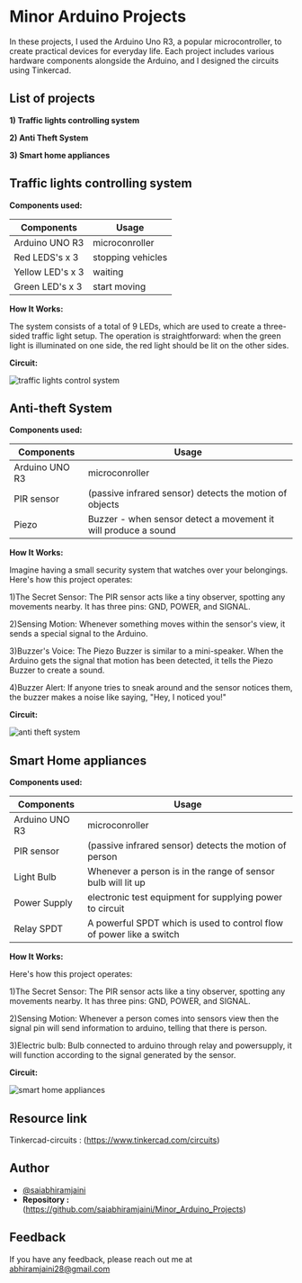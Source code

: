 
# Minor Arduino Projects

In these projects, I used the Arduino Uno R3, a popular microcontroller, to create practical devices for everyday life. Each project includes various hardware components alongside the Arduino, and I designed the circuits using Tinkercad.


## List of projects

**1) Traffic lights controlling system** 

**2) Anti Theft System** 

**3) Smart home appliances** 


## Traffic lights controlling system

**Components used:**

| Components       | Usage         |
| -------------    | ------------- |
| Arduino UNO R3   | microconroller|
| Red LEDS's x 3   | stopping vehicles |
| Yellow LED's x 3 | waiting |
| Green LED's x 3  | start moving  |

**How It Works:**

The system consists of a total of 9 LEDs, which are used to create a three-sided traffic light setup. The operation is straightforward: when the green light is illuminated on one side, the red light should be lit on the other sides.

**Circuit:**

![traffic lights control system](https://github.com/saiabhiramjaini/QRify_ME/assets/115941546/803d26b3-8fa6-41ed-bd04-af0c057ebd81)


## Anti-theft System

**Components used:**

| Components     | Usage         |
| -------------  | ------------- |
| Arduino UNO R3 | microconroller|
| PIR sensor     | (passive infrared sensor) detects the motion of objects |
| Piezo          | Buzzer - when sensor detect a movement it will produce a sound |

**How It Works:**

Imagine having a small security system that watches over your belongings. Here's how this project operates:

1)The Secret Sensor: The PIR sensor acts like a tiny observer, spotting any movements nearby. It has three pins: GND, POWER, and SIGNAL.

2)Sensing Motion: Whenever something moves within the sensor's view, it sends a special signal to the Arduino.

3)Buzzer's Voice: The Piezo Buzzer is similar to a mini-speaker. When the Arduino gets the signal that motion has been detected, it tells the Piezo Buzzer to create a sound.

4)Buzzer Alert: If anyone tries to sneak around and the sensor notices them, the buzzer makes a noise like saying, "Hey, I noticed you!"


**Circuit:**

![anti theft system](https://github.com/saiabhiramjaini/minor_arduino_projects/assets/115941546/3277eba3-543c-4148-84d4-6fc9de00d7aa)


## Smart Home appliances

**Components used:**

| Components     | Usage         |
| -------------  | ------------- |
| Arduino UNO R3 | microconroller|
| PIR sensor     | (passive infrared sensor) detects the motion of person |
| Light Bulb     | Whenever a person is in the range of sensor bulb will lit up |
| Power Supply   | electronic test equipment for supplying power to circuit |
| Relay SPDT     | A powerful SPDT which is used to control flow of power like a switch |


**How It Works:**
 
Here's how this project operates:

1)The Secret Sensor: The PIR sensor acts like a tiny observer, spotting any movements nearby. It has three pins: GND, POWER, and SIGNAL.

2)Sensing Motion: Whenever a person comes into sensors view then the signal pin will send information to arduino, telling that there is person.

3)Electric bulb: Bulb connected to arduino through relay and powersupply, it will function according to the signal generated by the sensor.



**Circuit:**

![smart home appliances](https://github.com/saiabhiramjaini/QRify_ME/assets/115941546/d5eb0a47-102c-4c62-b143-4b29df945ab6)

## Resource link
Tinkercad-circuits : (https://www.tinkercad.com/circuits)



## Author

- [@saiabhiramjaini](https://github.com/saiabhiramjaini)
- **Repository :** (https://github.com/saiabhiramjaini/Minor_Arduino_Projects)


## Feedback

If you have any feedback, please reach out me at abhiramjaini28@gmail.com
